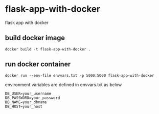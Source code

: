 # flask-app-with-docker
flask app with docker

## build docker image
```
docker build -t flask-app-with-docker .
```

## run  docker container
```
docker run --env-file envvars.txt -p 5000:5000 flask-app-with-docker
```
environment variables are defined in envvars.txt as below
```
DB_USER=your_username
DB_PASSWORD=your_password
DB_NAME=your_dbname
DB_HOST=your_host
```
